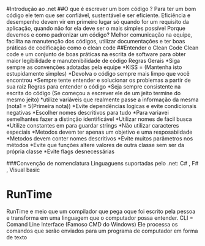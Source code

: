 #Introdução ao .net
##O que é escrever um bom código ?
Para ter um bom código ele tem que ser confiável, sustentável e ser eficiente.
Eficiência e desempenho devem vir em primeiro lugar só quando for um requisito da aplicação, quando não for ela deve ser o mais simples possível
Porque devemos e como padronizar um código?
Melhor comunicação na equipe, facilita na manutenção dos códigos, utilizar documentações e ter boas práticas de codificação como o clean code
##Entender o Clean Code
Clean code e um conjunto de boas práticas na escrita de software para obter maior legibilidade e manutenibilidade de código
Regras Gerais
*Siga sempre as convenções adotadas pela equipe
*KISS = (Mantenha isto estupidamente simples)
*Devolva o código sempre mais limpo que você encontrou
*Sempre tente entender e solucionar os problemas a partir de sua raiz 
Regras para entender o código
*Seja sempre consistente na escrita do código (Se começou a escrever ele de um jeito termine do mesmo jeito)
*utilize variáveis que realmente passe a informação da mesma (nota1 = 5(Primeira nota))
*Evite dependências logicas e evite condicionais negativas 
*Escolher nomes  descritivos para tudo
*Para variavei semelhantes fazer a distinção identificável
*Utilizar nomes de fácil busca
*Utilize constantes em para guardar strings 
*Não utilizar caracteres especiais
*Metodos devem ter apenas um objetivo e uma resposabiidade
*Metodos devem conter nomes descritivos
*Evite muitos parâmetros nos métodos
*Evite que funções altere valores de outra classe sem ser da própria classe
*Evite flags desnecessárias 

###Convenção de nomenclatura
Linguaguens suportadas pelo .net:
C# , F# , Visual basic
# RunTime
RunTime e meio que um compilador que pega oque foi escrito pela pessoa e transforma em uma linguagem que o computador possa entender.
CLI = Comand Line Interface (Famoso CMD do Windows)
Ele processa os comandos que serão enviados para um programa de computador em forma de texto



